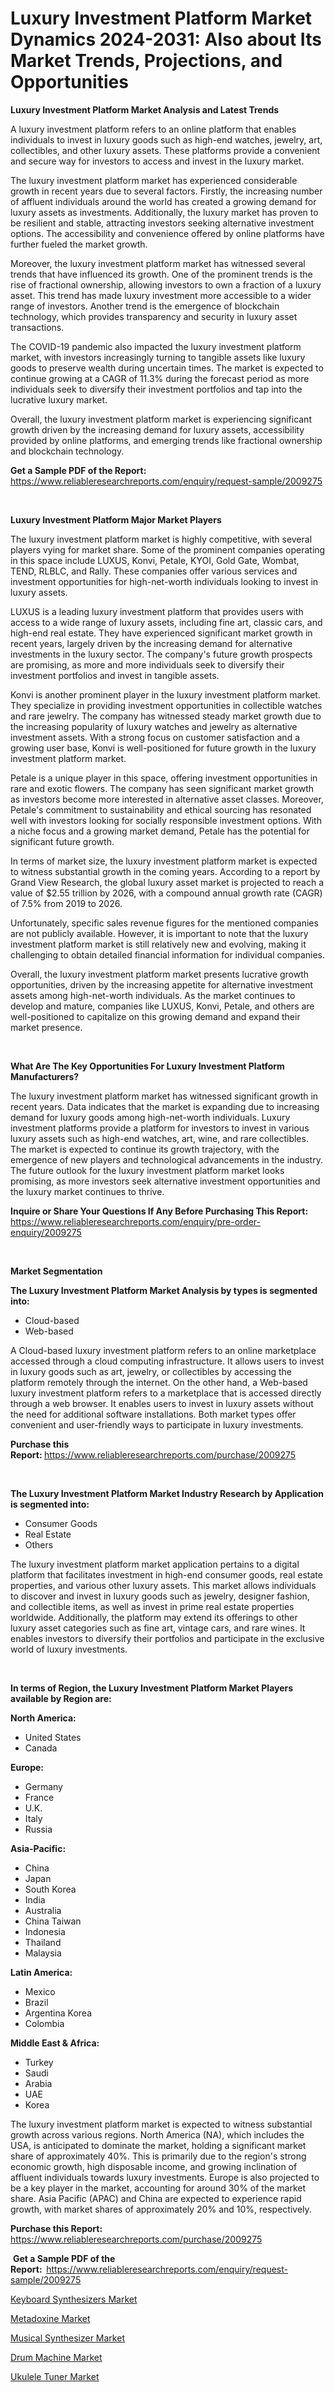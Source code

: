 <p><h1>Luxury Investment Platform Market Dynamics 2024-2031: Also about Its Market Trends, Projections, and Opportunities</h1></p><p><strong>Luxury Investment Platform Market Analysis and Latest Trends</strong></p>
<p><p>A luxury investment platform refers to an online platform that enables individuals to invest in luxury goods such as high-end watches, jewelry, art, collectibles, and other luxury assets. These platforms provide a convenient and secure way for investors to access and invest in the luxury market.</p><p>The luxury investment platform market has experienced considerable growth in recent years due to several factors. Firstly, the increasing number of affluent individuals around the world has created a growing demand for luxury assets as investments. Additionally, the luxury market has proven to be resilient and stable, attracting investors seeking alternative investment options. The accessibility and convenience offered by online platforms have further fueled the market growth.</p><p>Moreover, the luxury investment platform market has witnessed several trends that have influenced its growth. One of the prominent trends is the rise of fractional ownership, allowing investors to own a fraction of a luxury asset. This trend has made luxury investment more accessible to a wider range of investors. Another trend is the emergence of blockchain technology, which provides transparency and security in luxury asset transactions.</p><p>The COVID-19 pandemic also impacted the luxury investment platform market, with investors increasingly turning to tangible assets like luxury goods to preserve wealth during uncertain times. The market is expected to continue growing at a CAGR of 11.3% during the forecast period as more individuals seek to diversify their investment portfolios and tap into the lucrative luxury market.</p><p>Overall, the luxury investment platform market is experiencing significant growth driven by the increasing demand for luxury assets, accessibility provided by online platforms, and emerging trends like fractional ownership and blockchain technology.</p></p>
<p><strong>Get a Sample PDF of the Report:&nbsp;</strong> <a href="https://www.reliableresearchreports.com/enquiry/request-sample/2009275">https://www.reliableresearchreports.com/enquiry/request-sample/2009275</a></p>
<p>&nbsp;</p>
<p><strong>Luxury Investment Platform Major Market Players</strong></p>
<p><p>The luxury investment platform market is highly competitive, with several players vying for market share. Some of the prominent companies operating in this space include LUXUS, Konvi, Petale, KYOI, Gold Gate, Wombat, TEND, RLBLC, and Rally. These companies offer various services and investment opportunities for high-net-worth individuals looking to invest in luxury assets.</p><p>LUXUS is a leading luxury investment platform that provides users with access to a wide range of luxury assets, including fine art, classic cars, and high-end real estate. They have experienced significant market growth in recent years, largely driven by the increasing demand for alternative investments in the luxury sector. The company's future growth prospects are promising, as more and more individuals seek to diversify their investment portfolios and invest in tangible assets.</p><p>Konvi is another prominent player in the luxury investment platform market. They specialize in providing investment opportunities in collectible watches and rare jewelry. The company has witnessed steady market growth due to the increasing popularity of luxury watches and jewelry as alternative investment assets. With a strong focus on customer satisfaction and a growing user base, Konvi is well-positioned for future growth in the luxury investment platform market.</p><p>Petale is a unique player in this space, offering investment opportunities in rare and exotic flowers. The company has seen significant market growth as investors become more interested in alternative asset classes. Moreover, Petale's commitment to sustainability and ethical sourcing has resonated well with investors looking for socially responsible investment options. With a niche focus and a growing market demand, Petale has the potential for significant future growth.</p><p>In terms of market size, the luxury investment platform market is expected to witness substantial growth in the coming years. According to a report by Grand View Research, the global luxury asset market is projected to reach a value of $2.55 trillion by 2026, with a compound annual growth rate (CAGR) of 7.5% from 2019 to 2026.</p><p>Unfortunately, specific sales revenue figures for the mentioned companies are not publicly available. However, it is important to note that the luxury investment platform market is still relatively new and evolving, making it challenging to obtain detailed financial information for individual companies.</p><p>Overall, the luxury investment platform market presents lucrative growth opportunities, driven by the increasing appetite for alternative investment assets among high-net-worth individuals. As the market continues to develop and mature, companies like LUXUS, Konvi, Petale, and others are well-positioned to capitalize on this growing demand and expand their market presence.</p></p>
<p>&nbsp;</p>
<p><strong>What Are The Key Opportunities For Luxury Investment Platform Manufacturers?</strong></p>
<p><p>The luxury investment platform market has witnessed significant growth in recent years. Data indicates that the market is expanding due to increasing demand for luxury goods among high-net-worth individuals. Luxury investment platforms provide a platform for investors to invest in various luxury assets such as high-end watches, art, wine, and rare collectibles. The market is expected to continue its growth trajectory, with the emergence of new players and technological advancements in the industry. The future outlook for the luxury investment platform market looks promising, as more investors seek alternative investment opportunities and the luxury market continues to thrive.</p></p>
<p><strong>Inquire or Share Your Questions If Any Before Purchasing This Report:</strong> <a href="https://www.reliableresearchreports.com/enquiry/pre-order-enquiry/2009275">https://www.reliableresearchreports.com/enquiry/pre-order-enquiry/2009275</a></p>
<p>&nbsp;</p>
<p><strong>Market Segmentation</strong></p>
<p><strong>The Luxury Investment Platform Market Analysis by types is segmented into:</strong></p>
<p><ul><li>Cloud-based</li><li>Web-based</li></ul></p>
<p><p>A Cloud-based luxury investment platform refers to an online marketplace accessed through a cloud computing infrastructure. It allows users to invest in luxury goods such as art, jewelry, or collectibles by accessing the platform remotely through the internet. On the other hand, a Web-based luxury investment platform refers to a marketplace that is accessed directly through a web browser. It enables users to invest in luxury assets without the need for additional software installations. Both market types offer convenient and user-friendly ways to participate in luxury investments.</p></p>
<p><strong>Purchase this Report:&nbsp;</strong><a href="https://www.reliableresearchreports.com/purchase/2009275">https://www.reliableresearchreports.com/purchase/2009275</a></p>
<p>&nbsp;</p>
<p><strong>The Luxury Investment Platform Market Industry Research by Application is segmented into:</strong></p>
<p><ul><li>Consumer Goods</li><li>Real Estate</li><li>Others</li></ul></p>
<p><p>The luxury investment platform market application pertains to a digital platform that facilitates investment in high-end consumer goods, real estate properties, and various other luxury assets. This market allows individuals to discover and invest in luxury goods such as jewelry, designer fashion, and collectible items, as well as invest in prime real estate properties worldwide. Additionally, the platform may extend its offerings to other luxury asset categories such as fine art, vintage cars, and rare wines. It enables investors to diversify their portfolios and participate in the exclusive world of luxury investments.</p></p>
<p>&nbsp;</p>
<p><strong>In terms of Region, the Luxury Investment Platform Market Players available by Region are:</strong></p>
<p>
    <p> <strong> North America: </strong>
        <ul>
            <li>United States</li>
            <li>Canada</li>
        </ul>
        </p> 
    <p> <strong> Europe: </strong>
        <ul>
            <li>Germany</li>
            <li>France</li>
            <li>U.K.</li>
            <li>Italy</li>
            <li>Russia</li>
        </ul>
        </p> 
    <p> <strong> Asia-Pacific: </strong>
        <ul>
            <li>China</li>
            <li>Japan</li>
            <li>South Korea</li>
            <li>India</li>
            <li>Australia</li>
            <li>China Taiwan</li>
            <li>Indonesia</li>
            <li>Thailand</li>
            <li>Malaysia</li>
        </ul>
        </p> 
    <p> <strong> Latin America: </strong>
        <ul>
            <li>Mexico</li>
            <li>Brazil</li>
            <li>Argentina Korea</li>
            <li>Colombia</li>
        </ul>
        </p> 
    <p> <strong> Middle East & Africa: </strong>
        <ul>
            <li>Turkey</li>
            <li>Saudi</li>
            <li>Arabia</li>
            <li>UAE</li>
            <li>Korea</li>
        </ul>
    </p>
    </p>
<p><p>The luxury investment platform market is expected to witness substantial growth across various regions. North America (NA), which includes the USA, is anticipated to dominate the market, holding a significant market share of approximately 40%. This is primarily due to the region's strong economic growth, high disposable income, and growing inclination of affluent individuals towards luxury investments. Europe is also projected to be a key player in the market, accounting for around 30% of the market share. Asia Pacific (APAC) and China are expected to experience rapid growth, with market shares of approximately 20% and 10%, respectively.</p></p>
<p><strong>Purchase this Report: </strong><a href="https://www.reliableresearchreports.com/purchase/2009275">https://www.reliableresearchreports.com/purchase/2009275</a></p>
<p>&nbsp;<strong>Get a Sample PDF of the Report:&nbsp;&nbsp;</strong><a href="https://www.reliableresearchreports.com/enquiry/request-sample/2009275">https://www.reliableresearchreports.com/enquiry/request-sample/2009275</a></p>
<p><strong></strong></p>
<p><p><a href="https://medium.com/@joannknox666/keyboard-synthesizers-market-research-report-its-history-and-forecast-2024-to-2031-3c543457710f">Keyboard Synthesizers Market</a></p><p><a href="https://medium.com/@joannknox666/metadoxine-market-comprehensive-assessment-by-type-application-and-geography-8a689dbcd4c6">Metadoxine Market</a></p><p><a href="https://medium.com/@joannknox666/musical-synthesizer-market-analysis-and-sze-forecasted-for-period-from-2024-to-2031-c6d159657972">Musical Synthesizer Market</a></p><p><a href="https://medium.com/@joannknox666/drum-machine-market-trends-and-market-analysis-forecasted-for-period-2024-2031-0b6ee25237ba">Drum Machine Market</a></p><p><a href="https://medium.com/@joannknox666/ukulele-tuner-nbsp-market-focuses-on-market-share-size-and-projected-forecast-till-2031-5e0b34ddfffc">Ukulele Tuner Market</a></p></p>